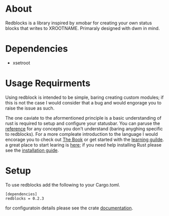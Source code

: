 
# About
Redblocks is a library inspired by xmobar for creating your own status blocks that writes to XROOTNAME. Primaraly designed with dwm in mind. 

# Dependencies 
- xsetroot
# Usage Requirments
Using redblock is intended to be simple, baring creating custom modules; if this is not the case I would consider that a bug and would engorage you to raise the issue as such.

The one caviate to the aformentioned principle is a basic understanding of rust is required to setup and configure your statusbar. You can paruse the [reference](https://doc.rust-lang.org/reference/introduction.html) for any concepts you don't understand (baring anyghing specific to redblocks). For a more compleate introduction to the language I would encorage you to check out [The Book](https://doc.rust-lang.org/book/) or get started with the [learning guilde](https://www.rust-lang.org/learn). a great place to start learing is [here](https://www.rust-lang.org/learn); if you need help installing Rust please see the [installation guide](https://www.rust-lang.org/tools/install).

# Setup
To use redblocks add the following to your Cargo.toml.

	[dependencies]
	redblocks = 0.2.3

for configuratoin details please see the crate [documentation](https://docs.rs/redblocks/).
